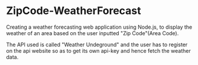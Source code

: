 # ZipCode-WeatherForecast

Creating a weather forecasting web application using Node.js, to display the weather of an area based on the user inputted "Zip Code"(Area Code).

The API used is called "Weather Undeground" and the user has to register on the api website so as to get its own api-key and hence fetch the weather data. 

